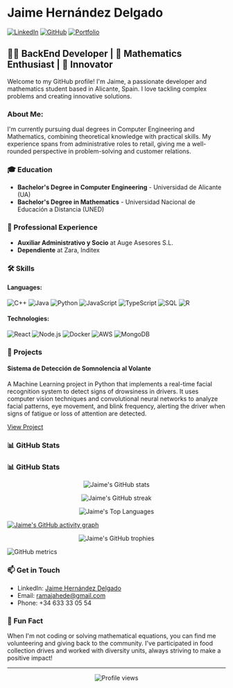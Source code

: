 # Jaime Hernández Delgado

[![LinkedIn](https://img.shields.io/badge/LinkedIn-blue?style=for-the-badge&logo=linkedin&logoColor=white)](https://www.linkedin.com/in/nickhernm)
[![GitHub](https://img.shields.io/badge/GitHub-black?style=for-the-badge&logo=github&logoColor=white)](https://github.com/nickhernm)
[![Portfolio](https://img.shields.io/badge/Portfolio-green?style=for-the-badge&logo=firefox&logoColor=white)](https://nickhernm.com)

## 👨‍💻 BackEnd Developer | 🧮 Mathematics Enthusiast | 🚀 Innovator

Welcome to my GitHub profile! I'm Jaime, a passionate developer and mathematics student based in Alicante, Spain. I love tackling complex problems and creating innovative solutions.

### About Me:

I'm currently pursuing dual degrees in Computer Engineering and Mathematics, combining theoretical knowledge with practical skills. My experience spans from administrative roles to retail, giving me a well-rounded perspective in problem-solving and customer relations.

### 🎓 Education

- **Bachelor's Degree in Computer Engineering** - Universidad de Alicante (UA)
- **Bachelor's Degree in Mathematics** - Universidad Nacional de Educación a Distancia (UNED)

### 💼 Professional Experience

- **Auxiliar Administrativo y Socio** at Auge Asesores S.L.
- **Dependiente** at Zara, Inditex

### 🛠 Skills

#### Languages:
![C++](https://img.shields.io/badge/C++-00599C?style=flat-square&logo=c%2B%2B&logoColor=white)
![Java](https://img.shields.io/badge/Java-ED8B00?style=flat-square&logo=java&logoColor=white)
![Python](https://img.shields.io/badge/Python-3776AB?style=flat-square&logo=python&logoColor=white)
![JavaScript](https://img.shields.io/badge/JavaScript-F7DF1E?style=flat-square&logo=javascript&logoColor=black)
![TypeScript](https://img.shields.io/badge/TypeScript-007ACC?style=flat-square&logo=typescript&logoColor=white)
![SQL](https://img.shields.io/badge/SQL-4479A1?style=flat-square&logo=mysql&logoColor=white)
![R](https://img.shields.io/badge/R-276DC3?style=flat-square&logo=r&logoColor=white)

#### Technologies:
![React](https://img.shields.io/badge/React-20232A?style=flat-square&logo=react&logoColor=61DAFB)
![Node.js](https://img.shields.io/badge/Node.js-43853D?style=flat-square&logo=node.js&logoColor=white)
![Docker](https://img.shields.io/badge/Docker-2496ED?style=flat-square&logo=docker&logoColor=white)
![AWS](https://img.shields.io/badge/AWS-232F3E?style=flat-square&logo=amazon-aws&logoColor=white)
![MongoDB](https://img.shields.io/badge/MongoDB-4EA94B?style=flat-square&logo=mongodb&logoColor=white)

### 🚀 Projects

#### Sistema de Detección de Somnolencia al Volante
A Machine Learning project in Python that implements a real-time facial recognition system to detect signs of drowsiness in drivers. It uses computer vision techniques and convolutional neural networks to analyze facial patterns, eye movement, and blink frequency, alerting the driver when signs of fatigue or loss of attention are detected.

[View Project](https://github.com/YourGitHubUsername/drowsiness-detection)

### 📊 GitHub Stats

### 📊 GitHub Stats

<p align="center">
  <img src="https://github-readme-stats.vercel.app/api?username=nickhernm&show_icons=true&theme=radical" alt="Jaime's GitHub stats" />
</p>

<p align="center">
  <img src="https://github-readme-streak-stats.herokuapp.com/?user=nickhernm&theme=radical" alt="Jaime's GitHub streak" />
</p>

<p align="center">
  <img src="https://github-readme-stats.vercel.app/api/top-langs/?username=nickhernm&layout=compact&theme=radical" alt="Jaime's Top Languages" />
</p>

[![Jaime's GitHub activity graph](https://activity-graph.herokuapp.com/graph?username=nickhernm&theme=radical)](https://github.com/YourGitHubUsername)

<p align="center">
  <img src="https://github-profile-trophy.vercel.app/?username=nickhernm&theme=radical&column=7&margin-w=15&margin-h=15" alt="Jaime's GitHub trophies" />
</p>

![GitHub metrics](https://metrics.lecoq.io/nickhernm)

### 📫 Get in Touch

- LinkedIn: [Jaime Hernández Delgado](https://www.linkedin.com/in/nickhernm)
- Email: ramajahede@gmail.com
- Phone: +34 633 33 05 54

### 🌟 Fun Fact

When I'm not coding or solving mathematical equations, you can find me volunteering and giving back to the community. I've participated in food collection drives and worked with diversity units, always striving to make a positive impact!

---

<p align="center">
  <img src="https://komarev.com/ghpvc/?username=nickhernm&style=flat-square&color=blue" alt="Profile views" />
</p>
